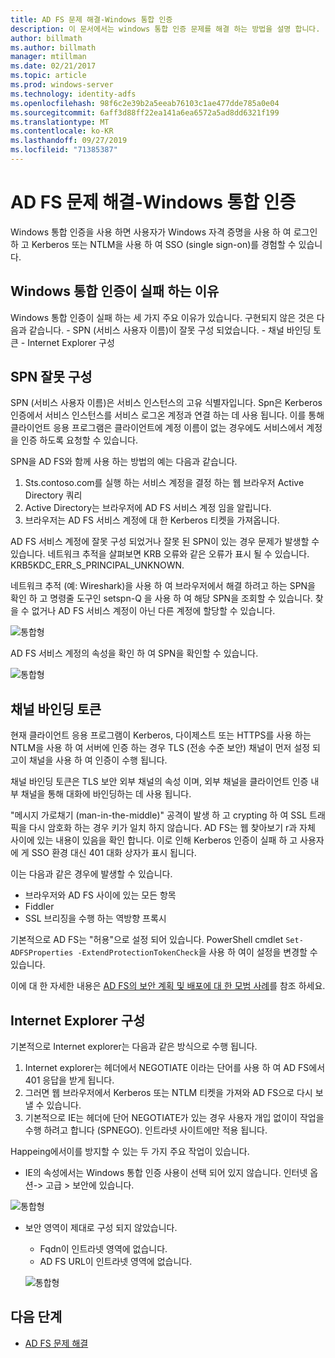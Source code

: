 ```yaml
---
title: AD FS 문제 해결-Windows 통합 인증
description: 이 문서에서는 windows 통합 인증 문제를 해결 하는 방법을 설명 합니다.
author: billmath
ms.author: billmath
manager: mtillman
ms.date: 02/21/2017
ms.topic: article
ms.prod: windows-server
ms.technology: identity-adfs
ms.openlocfilehash: 98f6c2e39b2a5eeab76103c1ae477dde785a0e04
ms.sourcegitcommit: 6aff3d88ff22ea141a6ea6572a5ad8dd6321f199
ms.translationtype: MT
ms.contentlocale: ko-KR
ms.lasthandoff: 09/27/2019
ms.locfileid: "71385387"
---
```

# <a name="ad-fs-troubleshooting---integrated-windows-authentication"></a>AD FS 문제 해결-Windows 통합 인증
Windows 통합 인증을 사용 하면 사용자가 Windows 자격 증명을 사용 하 여 로그인 하 고 Kerberos 또는 NTLM을 사용 하 여 SSO (single sign-on)를 경험할 수 있습니다.

## <a name="reason-integrated-windows-authentication-fails"></a>Windows 통합 인증이 실패 하는 이유
Windows 통합 인증이 실패 하는 세 가지 주요 이유가 있습니다. 구현되지 않은 것은 다음과 같습니다.
    - SPN (서비스 사용자 이름)이 잘못 구성 되었습니다.
    - 채널 바인딩 토큰
    - Internet Explorer 구성

## <a name="spn-misconfiguration"></a>SPN 잘못 구성
SPN (서비스 사용자 이름)은 서비스 인스턴스의 고유 식별자입니다. Spn은 Kerberos 인증에서 서비스 인스턴스를 서비스 로그온 계정과 연결 하는 데 사용 됩니다. 이를 통해 클라이언트 응용 프로그램은 클라이언트에 계정 이름이 없는 경우에도 서비스에서 계정을 인증 하도록 요청할 수 있습니다.

SPN을 AD FS와 함께 사용 하는 방법의 예는 다음과 같습니다.
1. Sts.contoso.com를 실행 하는 서비스 계정을 결정 하는 웹 브라우저 Active Directory 쿼리
2. Active Directory는 브라우저에 AD FS 서비스 계정 임을 알립니다.
3. 브라우저는 AD FS 서비스 계정에 대 한 Kerberos 티켓을 가져옵니다.

AD FS 서비스 계정에 잘못 구성 되었거나 잘못 된 SPN이 있는 경우 문제가 발생할 수 있습니다.  네트워크 추적을 살펴보면 KRB 오류와 같은 오류가 표시 될 수 있습니다. KRB5KDC_ERR_S_PRINCIPAL_UNKNOWN.

네트워크 추적 (예: Wireshark)을 사용 하 여 브라우저에서 해결 하려고 하는 SPN을 확인 하 고 명령줄 도구인 setspn-Q <spn>을 사용 하 여 해당 SPN을 조회할 수 있습니다.  찾을 수 없거나 AD FS 서비스 계정이 아닌 다른 계정에 할당할 수 있습니다.

![통합형](media/ad-fs-tshoot-iwa/iwa3.png)

AD FS 서비스 계정의 속성을 확인 하 여 SPN을 확인할 수 있습니다.

![통합형](media/ad-fs-tshoot-iwa/iwa1.png)

## <a name="channel-binding-token"></a>채널 바인딩 토큰
현재 클라이언트 응용 프로그램이 Kerberos, 다이제스트 또는 HTTPS를 사용 하는 NTLM을 사용 하 여 서버에 인증 하는 경우 TLS (전송 수준 보안) 채널이 먼저 설정 되 고이 채널을 사용 하 여 인증이 수행 됩니다. 

채널 바인딩 토큰은 TLS 보안 외부 채널의 속성 이며, 외부 채널을 클라이언트 인증 내부 채널을 통해 대화에 바인딩하는 데 사용 됩니다.

"메시지 가로채기 (man-in-the-middle)" 공격이 발생 하 고 crypting 하 여 SSL 트래픽을 다시 암호화 하는 경우 키가 일치 하지 않습니다.  AD FS는 웹 찾아보기 r과 자체 사이에 있는 내용이 있음을 확인 합니다.  이로 인해 Kerberos 인증이 실패 하 고 사용자에 게 SSO 환경 대신 401 대화 상자가 표시 됩니다.

이는 다음과 같은 경우에 발생할 수 있습니다.
 - 브라우저와 AD FS 사이에 있는 모든 항목
 - Fiddler
 - SSL 브리징을 수행 하는 역방향 프록시

기본적으로 AD FS는 "허용"으로 설정 되어 있습니다.  PowerShell cmdlet `Set-ADFSProperties -ExtendProtectionTokenCheck`을 사용 하 여이 설정을 변경할 수 있습니다.

이에 대 한 자세한 내용은 [AD FS의 보안 계획 및 배포에 대 한 모범 사례](../../ad-fs/design/best-practices-for-secure-planning-and-deployment-of-ad-fs.md)를 참조 하세요.

## <a name="internet-explorer-configuration"></a>Internet Explorer 구성
기본적으로 Internet explorer는 다음과 같은 방식으로 수행 됩니다.

1. Internet explorer는 헤더에서 NEGOTIATE 이라는 단어를 사용 하 여 AD FS에서 401 응답을 받게 됩니다.
2. 그러면 웹 브라우저에서 Kerberos 또는 NTLM 티켓을 가져와 AD FS으로 다시 보낼 수 있습니다.
3. 기본적으로 IE는 헤더에 단어 NEGOTIATE가 있는 경우 사용자 개입 없이이 작업을 수행 하려고 합니다 (SPNEGO).  인트라넷 사이트에만 적용 됩니다.

Happeing에서이를 방지할 수 있는 두 가지 주요 작업이 있습니다.
   - IE의 속성에서는 Windows 통합 인증 사용이 선택 되어 있지 않습니다.  인터넷 옵션-> 고급 > 보안에 있습니다.
   
   ![통합형](media/ad-fs-tshoot-iwa/iwa4.png)
   
   - 보안 영역이 제대로 구성 되지 않았습니다.
       - Fqdn이 인트라넷 영역에 없습니다.
       - AD FS URL이 인트라넷 영역에 없습니다.

      ![통합형](media/ad-fs-tshoot-iwa/iwa5.png)
## <a name="next-steps"></a>다음 단계

- [AD FS 문제 해결](ad-fs-tshoot-overview.md)
